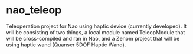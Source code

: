 # nao_teleop
Teleoperation project  for Nao using haptic device (currently developed).
It will be consisting of two things, a local module named TeleopModule that will be cross-compiled and ran in Nao, and a Zenom project that will be using haptic wand (Quanser 5DOF Haptic Wand).

